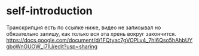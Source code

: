 # self-introduction
Транскрипция есть по ссылке ниже, видео не записывал но обязательно запишу, как только вся эта хрень вокруг закончится.
https://docs.google.com/document/d/1FQtyac7gVOPLv4_7hI6Qso5hAhbUYgboWnGUOW_j7IU/edit?usp=sharing

